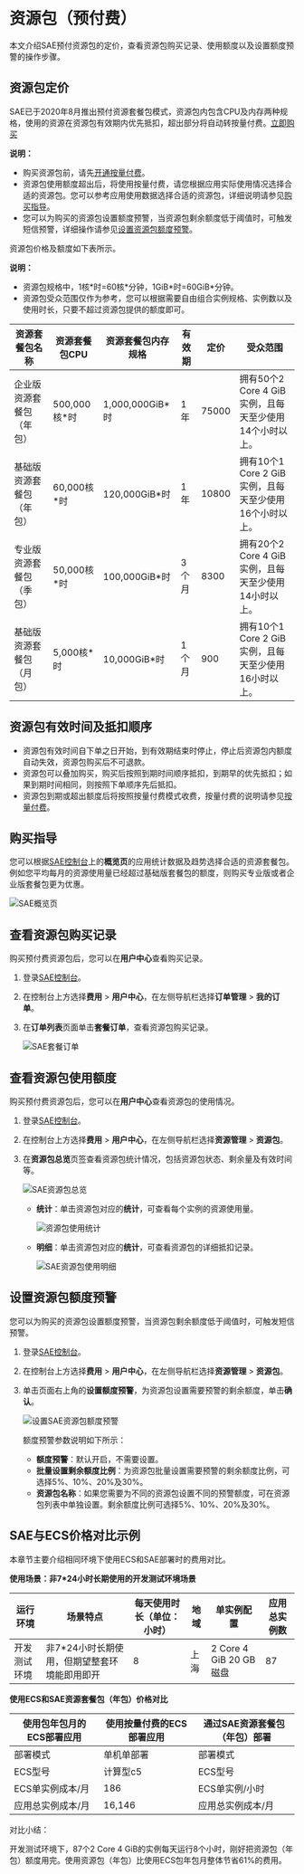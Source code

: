 # 资源包（预付费）

本文介绍SAE预付资源包的定价，查看资源包购买记录、使用额度以及设置额度预警的操作步骤。

## 资源包定价

SAE已于2020年8月推出预付资源套餐包模式，资源包内包含CPU及内存两种规格，使用的资源在资源包有效期内优先抵扣，超出部分将自动转按量付费。[立即购买](https://common-buy.aliyun.com/package?planCode=package_sae_cn)

**说明：**

-   购买资源包前，请先[开通按量付费](https://www.aliyun.com/product/sae)。
-   资源包使用额度超出后，将使用按量付费，请您根据应用实际使用情况选择合适的资源包。您可以参考应用使用数据选择合适的资源包，详细说明请参见[购买指导](#section_q5t_8q5_1wr)。
-   您可以为购买的资源包设置额度预警，当资源包剩余额度低于阈值时，可触发短信预警，详细操作请参见[设置资源包额度预警](#section_261_z3p_s0r)。

资源包价格及额度如下表所示。

**说明：**

-   资源包规格中，1核\*时=60核\*分钟，1GiB\*时=60GiB\*分钟。
-   资源包受众范围仅作为参考，您可以根据需要自由组合实例规格、实例数以及使用时长，只要不超过资源包提供的额度即可。

|资源套餐包名称|资源套餐包CPU|资源套餐包内存规格|有效期|定价|受众范围|
|-------|--------|---------|---|--|----|
|企业版资源套餐包（年包）|500,000核\*时|1,000,000GiB\*时|1年|75000|拥有50个2 Core 4 GiB实例，且每天至少使用14个小时以上。|
|基础版资源套餐包（年包）|60,000核\*时|120,000GiB\*时|1年|10800|拥有10个1 Core 2 GiB实例，且每天至少使用16个小时以上。|
|专业版资源套餐包（季包）|50,000核\*时|100,000GiB\*时|3个月|8300|拥有20个2 Core 4 GiB实例，且每天至少使用14小时以上。|
|基础版资源套餐包（月包）|5,000核\*时|10,000GiB\*时|1个月|900|拥有10个1 Core 2 GiB实例，且每天至少使用16小时以上。|

## 资源包有效时间及抵扣顺序

-   资源包有效时间自下单之日开始，到有效期结束时停止，停止后资源包内额度自动失效，资源包购买后不可退款。
-   资源包可以叠加购买，购买后按照到期时间顺序抵扣，到期早的优先抵扣；如果到期时间相同，则按照下单顺序先后抵扣。
-   资源包到期或超出额度后将按照按量付费模式收费，按量付费的说明请参见[按量付费](/cn.zh-CN/产品定价/按量付费.md)。

## 购买指导

您可以根据[SAE控制台](https://sae.console.aliyun.com)上的**概览页**的应用统计数据及趋势选择合适的资源套餐包。例如您平均每月的资源使用量已经超过基础版套餐包的额度，则购买专业版或者企业版套餐包更为优惠。

![SAE概览页 ](https://static-aliyun-doc.oss-cn-hangzhou.aliyuncs.com/assets/img/zh-CN/6290888951/p136417.png)

## 查看资源包购买记录

购买预付费资源包后，您可以在**用户中心**查看购买记录。

1.  登录[SAE控制台](https://sae.console.aliyun.com)。

2.  在控制台上方选择**费用** \> **用户中心**，在左侧导航栏选择**订单管理** \> **我的订单**。

3.  在**订单列表**页面单击**套餐订单**，查看资源包购买记录。

    ![SAE套餐订单](https://static-aliyun-doc.oss-cn-hangzhou.aliyuncs.com/assets/img/zh-CN/6290888951/p136560.png)


## 查看资源包使用额度

购买预付费资源包后，您可以在**用户中心**查看资源包的使用情况。

1.  登录[SAE控制台](https://sae.console.aliyun.com)。

2.  在控制台上方选择**费用** \> **用户中心**，在左侧导航栏选择**资源管理** \> **资源包**。

3.  在**资源包总览**页签查看资源包统计情况，包括资源包状态、剩余量及有效时间等。

    ![SAE资源包总览](https://static-aliyun-doc.oss-cn-hangzhou.aliyuncs.com/assets/img/zh-CN/6290888951/p136563.png)

    -   **统计**：单击资源包对应的**统计**，可查看每个实例的资源使用量。

        ![资源包使用统计](https://static-aliyun-doc.oss-cn-hangzhou.aliyuncs.com/assets/img/zh-CN/6290888951/p136564.png)

    -   **明细**：单击资源包对应的**统计**，可查看资源包的详细抵扣记录。

        ![SAE资源包使用明细](https://static-aliyun-doc.oss-cn-hangzhou.aliyuncs.com/assets/img/zh-CN/6290888951/p136565.png)


## 设置资源包额度预警

您可以为购买的资源包设置额度预警，当资源包剩余额度低于阈值时，可触发短信预警。

1.  登录[SAE控制台](https://sae.console.aliyun.com)。

2.  在控制台上方选择**费用** \> **用户中心**，在左侧导航栏选择**资源管理** \> **资源包**。

3.  单击页面右上角的**设置额度预警**，为资源包设置需要预警的剩余额度，单击**确认**。

    ![设置SAE资源包额度预警](https://static-aliyun-doc.oss-cn-hangzhou.aliyuncs.com/assets/img/zh-CN/6290888951/p132872.png)

    额度预警参数说明如下所示：

    -   **额度预警**：默认开启，不需要设置。
    -   **批量设置剩余额度比例**：为资源包批量设置需要预警的剩余额度比例，可选择5%、10%、20%及30%。
    -   **资源包名称**：如果您需要为不同的资源包设置不同的预警额度，可在资源包列表中单独设置。剩余额度比例可选择5%、10%、20%及30%。

## SAE与ECS价格对比示例

本章节主要介绍相同环境下使用ECS和SAE部署时的费用对比。

**使用场景：非7\*24小时长期使用的开发测试环境场景**

|运行环境|场景特点|每天使用时长（单位：小时）|地域|单实例配置|应用总实例数|
|----|----|-------------|--|-----|------|
|开发测试环境|非7\*24小时长期使用，但期望整套环境能即用即开|8|上海|2 Core 4 GiB 20 GB磁盘|87|

**使用ECS和SAE资源套餐包（年包）价格对比**

|使用包年包月的ECS部署应用|使用按量付费的ECS部署应用|通过SAE资源套餐包（年包）部署|
|--------------|--------------|----------------|
|部署模式|单机单部署|部署模式|单机单部署|部署模式|SAE部署|
|ECS型号|计算型c5|ECS型号|计算型c5|资源包年包总费用|75,000|
|ECS单实例成本/月|186|ECS单实例/小时|0.63|平摊到每月成本|6250|
|应用总实例成本/月|16,146|应用总实例成本/月|13,125|应用总实例成本/月|6250|

对比小结：

开发测试环境下，87个2 Core 4 GiB的实例每天运行8个小时，刚好把资源包（年包）额度用完。使用资源包（年包）比使用ECS包年包月整体节省61%的费用。

